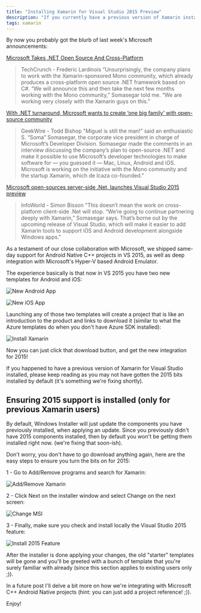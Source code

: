 ```yaml
---
title: "Installing Xamarin for Visual Studio 2015 Preview"
description: "If you currently have a previous version of Xamarin installed, you may not get the 2015 bits automatically when installing the new alpha for VS2015 Preview. Here's how to ensure it's properly installed."
tags: xamarin
---
```

By now you probably got the blurb of last week's Microsoft announcements:

[Microsoft Takes .NET Open Source And Cross-Platform](http://techcrunch.com/2014/11/12/microsoft-takes-net-open-source-and-cross-platform/)
> TechCrunch - Frederic Lardinois
“Unsurprisingly, the company plans to work with the Xamarin-sponsored Mono community, which already produces a cross-platform open source .NET framework based on C#. “We will announce this and then take the next few months working with the Mono community,” Somasegar told me. “We are working very closely with the Xamarin guys on this.”

[With .NET turnaround, Microsoft wants to create ‘one big family’ with open-source community](http://www.geekwire.com/2014/net-turnaround-microsoft-finally-peace-open-source/)
> GeekWire - Todd Bishop
"Miguel is still the man!” said an enthusiastic S. “Soma” Somasegar, the corporate vice president in charge of Microsoft’s Developer Division.  Somasegar made the comments in an interview discussing the company’s plan to open-source .NET and make it possible to use Microsoft’s developer technologies to make software for — you guessed it — Mac, Linux, Android and iOS. Microsoft is working on the initiative with the Mono community and the startup Xamarin, which de Icaza co-founded.”

[Microsoft open-sources server-side .Net, launches Visual Studio 2015 preview](http://www.infoworld.com/article/2846450/microsoft-net/microsoft-open-sources-server-side-net-launches-visual-studio-2015-preview.html)
> InfoWorld - Simon Bisson 
"This doesn’t mean the work on cross-platform client-side .Net will stop. “We’re going to continue partnering deeply with Xamarin,” Somasegar says. That’s borne out by the upcoming release of Visual Studio, which will make it easier to add Xamarin tools to support iOS and Android development alongside Windows apps."

As a testament of our close collaboration with Microsoft, we shipped same-day support for Android Native C++ projects in VS 2015, as well as deep integration with Microsoft's Hyper-V based Android Emulator. 

The experience basically is that now in VS 2015 you have two new templates for Android and iOS:

![New Android App](http://www.cazzulino.com/img/mspreview-breadcrumb-Android.png)

![New iOS App](http://www.cazzulino.com/img/mspreview-breadcrumb-iOS.png)

Launching any of those two templates will create a project that is like an introduction to the product and links to download it (similar to what the Azure templates do when you don't have Azure SDK installed):

![Install Xamarin](http://www.cazzulino.com/img/mspreview-breadcrumb-install.png)

Now you can just click that download button, and get the new integration for 2015!

If you happened to have a previous version of Xamarin for Visual Studio installed, please keep reading as you may not have gotten the 2015 bits installed by default (it's something we're fixing shortly).

## Ensuring 2015 support is installed (only for previous Xamarin users)

By default, Windows Installer will just update the components you have previously installed, when applying an update. Since you previously didn't have 2015 components installed, then by default you won't be getting them installed right now. (we're fixing that soon-ish).

Don't worry, you don't have to go download anything again, here are the easy steps to ensure you turn the bits on for 2015:

1 - Go to Add/Remove programs and search for Xamarin:

![Add/Remove Xamarin](http://www.cazzulino.com/img/mspreview-change.png)

2 - Click Next on the installer window and select Change on the next screen:

![Change MSI](http://www.cazzulino.com/img/mspreview-change-msi.png)

3 - Finally, make sure you check and install locally the Visual Studio 2015 feature:

![Install 2015 Feature](http://www.cazzulino.com/img/mspreview-change-check.png)


After the installer is done applying your changes, the old "starter" templates will be gone and you'll be greeted with a bunch of template that you're surely familiar with already (since this section applies to existing users only ;)). 

In a future post I'll delve a bit more on how we're integrating with Microsoft C++ Android Native projects (hint: you can just add a project reference! ;)).

Enjoy!